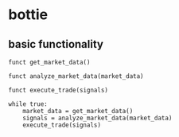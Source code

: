 # bottie

## basic functionality
```
funct get_market_data()

funct analyze_market_data(market_data)

funct execute_trade(signals)

while true:
	market_data = get_market_data()
	signals = analyze_market_data(market_data)
	execute_trade(signals)
```
